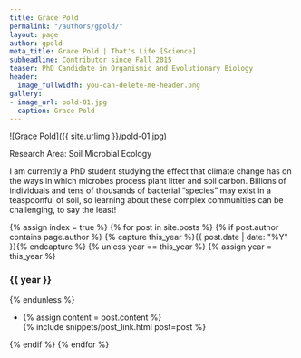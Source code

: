```yaml
---
title: Grace Pold
permalink: "/authors/gpold/"
layout: page
author: gpold
meta_title: Grace Pold | That's Life [Science]
subheadline: Contributor since Fall 2015
teaser: PhD Candidate in Organismic and Evolutionary Biology
header:
  image_fullwidth: you-can-delete-me-header.png
gallery:
- image_url: pold-01.jpg
  caption: Grace Pold
---
```


![Grace Pold]({{ site.urlimg }}/pold-01.jpg)

Research Area: Soil Microbial Ecology

I am currently a PhD student studying the effect that climate change has on the ways in which microbes process plant litter and soil carbon. Billions of individuals and tens of thousands of bacterial “species” may exist in a teaspoonful of soil, so learning about these complex communities can be challenging, to say the least!


{% assign index = true %}
{% for post in site.posts %}
{% if post.author contains page.author %}
{% capture this_year %}{{ post.date | date: "%Y" }}{% endcapture %}
{% unless year == this_year %}
{% assign year = this_year %}
<h3>{{ year }}</h3>
{% endunless %}
<ul style="list-style-type:disc">
 <li> 
 {% assign content = post.content %} 
 <article>
 {% include snippets/post_link.html post=post %}
 </article>
 </li>
</ul>
{% endif %}
{% endfor %}
